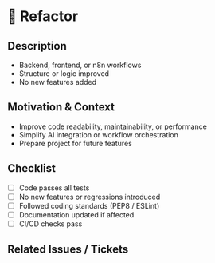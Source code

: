 # 🔨 Refactor

## Description
<!-- Describe what code/modules were refactored -->
- Backend, frontend, or n8n workflows
- Structure or logic improved
- No new features added

## Motivation & Context
- Improve code readability, maintainability, or performance
- Simplify AI integration or workflow orchestration
- Prepare project for future features

## Checklist
- [ ] Code passes all tests
- [ ] No new features or regressions introduced
- [ ] Followed coding standards (PEP8 / ESLint)
- [ ] Documentation updated if affected
- [ ] CI/CD checks pass

## Related Issues / Tickets
